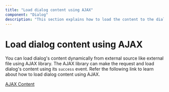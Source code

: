 ```yaml
---
title: "Load dialog content using AJAX"
component: "Dialog"
description: "This section explains how to load the content to the dialog from external sources, built-in alert and confirmation modal in Syncfusion Dialog component."
---
```


# Load dialog content using AJAX

You can load dialog's content dynamically from external source like external file using AJAX library.
The AJAX library can make the request and load dialog's content using its `success` event.
Refer the following link to learn about how to load dialog content using AJAX.

[AJAX Content](https://ej2.syncfusion.com/demos/#/material/dialog/dialog-contents-via-ajax.html)